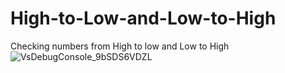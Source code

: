 # High-to-Low-and-Low-to-High
Checking numbers from High to low and Low to High
![VsDebugConsole_9bSDS6VDZL](https://user-images.githubusercontent.com/31070311/199692803-d4942f00-f718-4088-92b2-81cbb6b555d0.png)
